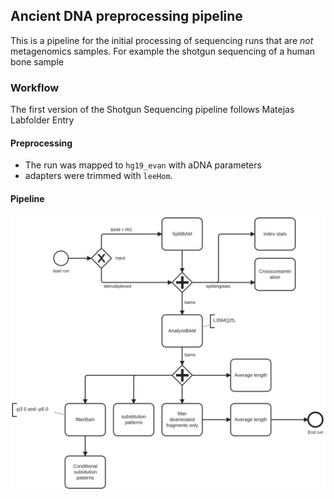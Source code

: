 ## Ancient DNA preprocessing pipeline

This is a pipeline for the initial processing of sequencing runs that are _not_ metagenomics samples.
For example the shotgun sequencing of a human bone sample

### Workflow

The first version of the Shotgun Sequencing pipeline follows Matejas Labfolder Entry

#### Preprocessing

- The run was mapped to `hg19_evan` with aDNA parameters
- adapters were trimmed with `leeHom`.

#### Pipeline

![Pipeline overview](assets/pipeline/pipeline_overview.svg)
